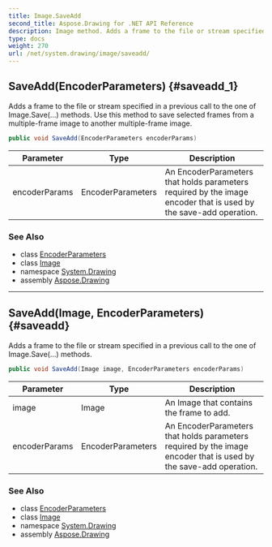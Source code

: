 ```yaml
---
title: Image.SaveAdd
second_title: Aspose.Drawing for .NET API Reference
description: Image method. Adds a frame to the file or stream specified in a previous call to the one of Image.Save... methods. Use this method to save selected frames from a multipleframe image to another multipleframe image
type: docs
weight: 270
url: /net/system.drawing/image/saveadd/
---
```

## SaveAdd(EncoderParameters) {#saveadd_1}

Adds a frame to the file or stream specified in a previous call to the one of Image.Save(...) methods. Use this method to save selected frames from a multiple-frame image to another multiple-frame image.

```csharp
public void SaveAdd(EncoderParameters encoderParams)
```

| Parameter | Type | Description |
| --- | --- | --- |
| encoderParams | EncoderParameters | An EncoderParameters that holds parameters required by the image encoder that is used by the save-add operation. |

### See Also

* class [EncoderParameters](../../../system.drawing.imaging/encoderparameters/)
* class [Image](../)
* namespace [System.Drawing](../../image/)
* assembly [Aspose.Drawing](../../../)

---

## SaveAdd(Image, EncoderParameters) {#saveadd}

Adds a frame to the file or stream specified in a previous call to the one of Image.Save(...) methods.

```csharp
public void SaveAdd(Image image, EncoderParameters encoderParams)
```

| Parameter | Type | Description |
| --- | --- | --- |
| image | Image | An Image that contains the frame to add. |
| encoderParams | EncoderParameters | An EncoderParameters that holds parameters required by the image encoder that is used by the save-add operation. |

### See Also

* class [EncoderParameters](../../../system.drawing.imaging/encoderparameters/)
* class [Image](../)
* namespace [System.Drawing](../../image/)
* assembly [Aspose.Drawing](../../../)


